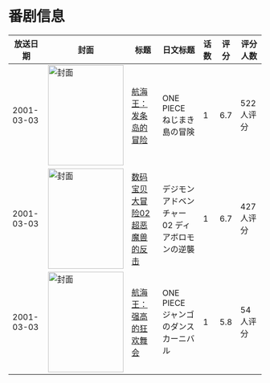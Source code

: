 # 番剧信息

|放送日期|封面|标题|日文标题|话数|评分|评分人数|
|---|---|---|---|---|---|---|
|2001-03-03|<img src="https://lain.bgm.tv/pic/cover/c/fb/8f/1871_gPKk7.jpg" alt="封面" style="width:150px;height:200px;object-fit:cover;">|[航海王：发条岛的冒险](https://bangumi.tv/subject/1871)|ONE PIECE ねじまき島の冒険|1|6.7|522人评分|
|2001-03-03|<img src="https://lain.bgm.tv/pic/cover/c/2e/cd/3136_7BBWJ.jpg" alt="封面" style="width:150px;height:200px;object-fit:cover;">|[数码宝贝大冒险02 超恶魔兽的反击](https://bangumi.tv/subject/3136)|デジモンアドベンチャー02 ディアボロモンの逆襲|1|6.7|427人评分|
|2001-03-03|<img src="https://lain.bgm.tv/pic/cover/c/d1/d1/144667_6KceA.jpg" alt="封面" style="width:150px;height:200px;object-fit:cover;">|[航海王：强高的狂欢舞会](https://bangumi.tv/subject/144667)|ONE PIECE ジャンゴのダンスカーニバル|1|5.8|54人评分|

